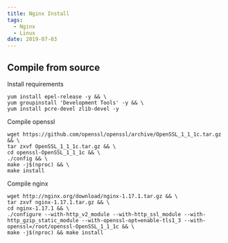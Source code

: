 ```yaml
---
title: Nginx Install
tags:
  - Nginx
  - Linux
date: 2019-07-03
---
```


## Compile from source
Install requirements
```
yum install epel-release -y && \
yum groupinstall 'Development Tools' -y && \
yum install pcre-devel zlib-devel -y
```
<!-- more -->
Compile openssl
```
wget https://github.com/openssl/openssl/archive/OpenSSL_1_1_1c.tar.gz && \
tar zxvf OpenSSL_1_1_1c.tar.gz && \
cd openssl-OpenSSL_1_1_1c && \
./config && \
make -j$(nproc) && \
make install
```
Compile nginx
```
wget http://nginx.org/download/nginx-1.17.1.tar.gz && \
tar zxvf nginx-1.17.1.tar.gz && \
cd nginx-1.17.1 && \
./configure --with-http_v2_module --with-http_ssl_module --with-http_gzip_static_module --with-openssl-opt=enable-tls1_3 --with-openssl=/root/openssl-OpenSSL_1_1_1c && \
make -j$(nproc) && make install
```
